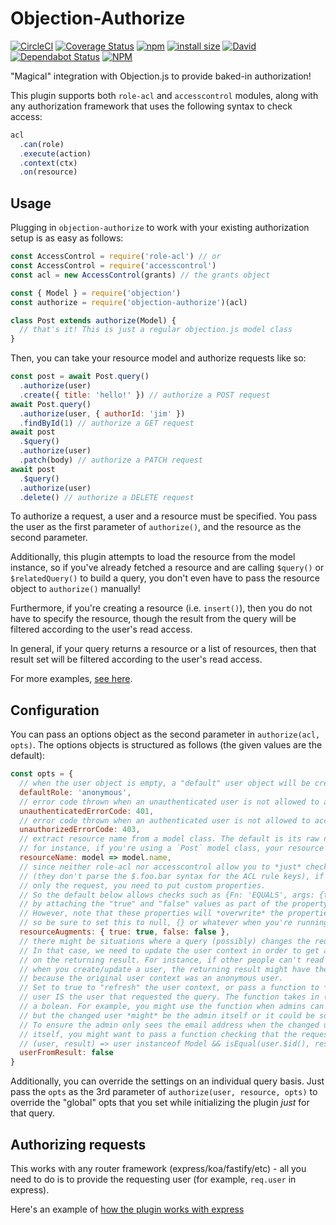 # Objection-Authorize

[![CircleCI](https://img.shields.io/circleci/build/github/JaneJeon/objection-authorize)](https://circleci.com/gh/JaneJeon/objection-authorize) [![Coverage Status](https://coveralls.io/repos/github/JaneJeon/objection-authorize/badge.svg?branch=master)](https://coveralls.io/github/JaneJeon/objection-authorize?branch=master) [![npm](https://img.shields.io/npm/v/objection-authorize)](https://www.npmjs.com/package/objection-authorize) [![install size](https://packagephobia.now.sh/badge?p=objection-authorize)](https://packagephobia.now.sh/result?p=objection-authorize) [![David](https://img.shields.io/david/JaneJeon/objection-authorize)](https://david-dm.org/JaneJeon/objection-authorize) [![Dependabot Status](https://api.dependabot.com/badges/status?host=github&repo=JaneJeon/objection-authorize)](https://dependabot.com) [![NPM](https://img.shields.io/npm/l/objection-authorize)](https://github.com/JaneJeon/objection-authorize/blob/master/LICENSE)

"Magical" integration with Objection.js to provide baked-in authorization!

This plugin supports both `role-acl` and `accesscontrol` modules, along with any authorization framework that uses the following syntax to check access:

```js
acl
  .can(role)
  .execute(action)
  .context(ctx)
  .on(resource)
```

## Usage

Plugging in `objection-authorize` to work with your existing authorization setup is as easy as follows:

```js
const AccessControl = require('role-acl') // or
const AccessControl = require('accesscontrol')
const acl = new AccessControl(grants) // the grants object

const { Model } = require('objection')
const authorize = require('objection-authorize')(acl)

class Post extends authorize(Model) {
  // that's it! This is just a regular objection.js model class
}
```

Then, you can take your resource model and authorize requests like so:

```js
const post = await Post.query()
  .authorize(user)
  .create({ title: 'hello!' }) // authorize a POST request
await Post.query()
  .authorize(user, { authorId: 'jim' })
  .findById(1) // authorize a GET request
await post
  .$query()
  .authorize(user)
  .patch(body) // authorize a PATCH request
await post
  .$query()
  .authorize(user)
  .delete() // authorize a DELETE request
```

To authorize a request, a user and a resource must be specified. You pass the user as the first parameter of `authorize()`, and the resource as the second parameter.

Additionally, this plugin attempts to load the resource from the model instance, so if you've already fetched a resource and are calling `$query()` or `$relatedQuery()` to build a query, you don't even have to pass the resource object to `authorize()` manually!

Furthermore, if you're creating a resource (i.e. `insert()`), then you do not have to specify the resource, though the result from the query will be filtered according to the user's read access.

In general, if your query returns a resource or a list of resources, then that result set will be filtered according to the user's read access.

For more examples, [see here](https://github.com/JaneJeon/objection-authorize/blob/master/index.test.js).

## Configuration

You can pass an options object as the second parameter in `authorize(acl, opts)`. The options objects is structured as follows (the given values are the default):

```js
const opts = {
  // when the user object is empty, a "default" user object will be created with the specified role
  defaultRole: 'anonymous',
  // error code thrown when an unauthenticated user is not allowed to access a resource
  unauthenticatedErrorCode: 401,
  // error code thrown when an authenticated user is not allowed to access a resource
  unauthorizedErrorCode: 403,
  // extract resource name from a model class. The default is its raw name (NOT lowercased).
  // for instance, if you're using a `Post` model class, your resource name would be `Post`.
  resourceName: model => model.name,
  // since neither role-acl nor accesscontrol allow you to *just* check the request body
  // (they don't parse the $.foo.bar syntax for the ACL rule keys), if you want to check
  // only the request, you need to put custom properties.
  // So the default below allows checks such as {Fn: 'EQUALS', args: {true: req.body.confirm}}
  // by attaching the "true" and "false" values as part of the property of the resource!!
  // However, note that these properties will *overwrite* the properties of the resource,
  // so be sure to set this to null, {} or whatever when you're running on queries on such resource
  resourceAugments: { true: true, false: false },
  // there might be situations where a query (possibly) changes the requesting user itself.
  // In that case, we need to update the user context in order to get accurate read access
  // on the returning result. For instance, if other people can't read a user's email address,
  // when you create/update a user, the returning result might have the email address filtered out
  // because the original user context was an anonymous user.
  // Set to true to "refresh" the user context, or pass a function to *ensure* that the changed
  // user IS the user that requested the query. The function takes in (user, result) and returns
  // a bolean. For example, you might use the function when admins can change a user's details,
  // but the changed user *might* be the admin itself or it could be someone different.
  // To ensure the admin only sees the email address when the changed user is actually the admin
  // itself, you might want to pass a function checking that the requesting user IS the changed user:
  // (user, result) => user instanceof Model && isEqual(user.$id(), result.$id())
  userFromResult: false
}
```

Additionally, you can override the settings on an individual query basis. Just pass the `opts` as the 3rd parameter of `authorize(user, resource, opts)` to override the "global" opts that you set while initializing the plugin _just_ for that query.

## Authorizing requests

This works with any router framework (express/koa/fastify/etc) - all you need to do is to provide the requesting user (for example, `req.user` in express).

Here's an example of [how the plugin works with express](https://github.com/JaneJeon/express-objection-starter/blob/master/routes/users.js)
